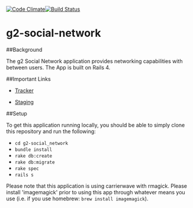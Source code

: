 [![Code Climate](https://codeclimate.com/github/gSchool/g2-social-network.png)](https://codeclimate.com/github/gSchool/g2-social-network)[![Build Status](https://travis-ci.org/gSchool/g2-social-network.svg?branch=master)](https://travis-ci.org/gSchool/g2-social-network)

# g2-social-network

##Background

The g2 Social Network application provides networking capabilities with between users.  The App is built on Rails 4.

##Important Links

+ [Tracker](https://www.pivotaltracker.com/n/projects/1079706 "Tracker")

+ [Staging](http://g2-social-network-staging.herokuapp.com/ "Staging")

##Setup


To get this application running locally, you should be able to simply clone this repository and run the following:

+ `cd g2-social_network`
+ `bundle install`
+ `rake db:create`
+ `rake db:migrate`
+ `rake spec`
+ `rails s`

Please note that this application is using carrierwave with rmagick. Please install 'imagemagick' prior to using this app through whatever
 means you use (i.e. if you use homebrew: `brew install imagemagick`).
